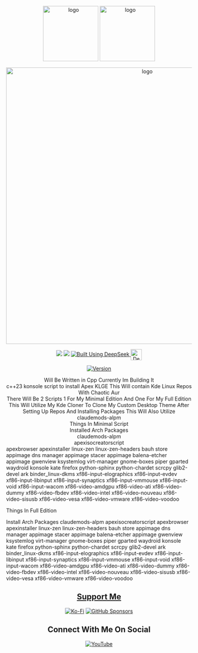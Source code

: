 
</p>
<p align="center">
	 <img width="150" src="https://i.postimg.cc/c4VPgzBp/Apex-Browser.png" alt="logo">

<img width="150" src="https://i.postimg.cc/d0xJp0HW/pirate-ship.png" alt="logo">

<p align="center">
<img width="750" src="https://i.postimg.cc/N06gqGwN/Apex-Kde-Linux-Gamers-Edition-B-2-20-2025.png" alt="logo">


<div align="center">

  <a href="https://www.linux.org" target="_blank"><img src="https://img.shields.io/badge/OS-Linux-e06c75?style=for-the-badge&logo=linux" /></a>
	<a href="https://archlinux.org" target="_blank"><img src="https://img.shields.io/badge/DISTRO-Arch-56b6c2?style=for-the-badge&logo=arch-linux" /></a>
  </a>
  <a href="https://chat.deepseek.com/" target="_blank">
  <img src="https://img.shields.io/badge/Built_Using-DeepSeek-4D6BFE?style=for-the-badge&logo=deepseek&logoColor=4D6BFE" alt="Built Using DeepSeek">
  <img src="https://i.postimg.cc/ydBbyvRt/Deepseek.jpg" alt="DeepSeek Logo" style="height: 30px; vertical-align: middle;">
</a>

<div align="center">

[![Version](https://img.shields.io/github/v/release/claudemods/?color=FFD700&label=Latest%20Release&style=for-the-badge)]()


</div>


<div align="center">
 Will Be Written in Cpp Currently Im Building It
  <div align="center">
c++23 konsole script to install Apex KLGE This Will contain Kde Linux Repos With Chaotic Aur
<div align="center">
There Will Be 2 Scripts 1 For My Minimal Edition And One For My Full Edition
  <div align="center">
This Will Utilize My Kde Cloner To Clone My Custom Desktop Theme After Setting Up Repos And Installing Packages 
This Will Also Utilize claudemods-alpm

</div>
Things In Minimal Script
</div>
Installed Arch Packages
</div>
claudemods-alpm
</div>
apexisocreatorscript
</div>
apexbrowser
</div>
apexinstaller
</div>
linux-zen
</div>
linux-zen-headers
</div>
bauh store appimage
</div>
dns manager appimage
</div>
stacer appimage
</div>
balena-etcher appimage
</div>
gwenview
</div>
ksystemlog
</div>
virt-manager
</div>
gnome-boxes
</div>
piper
</div>
gparted
</div>
waydroid
</div>
konsole
</div>
kate
</div>
firefox
</div>
python-sphinx
</div>
python-chardet
</div>
scrcpy
</div>
glib2-devel
</div>
ark
</div>
binder_linux-dkms
</div>
xf86-input-elographics
</div>
xf86-input-evdev
</div>
xf86-input-libinput
</div>
xf86-input-synaptics
</div>
xf86-input-vmmouse
</div>
xf86-input-void
</div>
xf86-input-wacom
</div>
xf86-video-amdgpu
</div>
xf86-video-ati
</div>
xf86-video-dummy
</div>
xf86-video-fbdev
</div>
xf86-video-intel
</div>
xf86-video-nouveau
</div>
xf86-video-sisusb
</div>
xf86-video-vesa
</div>
xf86-video-vmware
</div>
xf86-video-voodoo
</div>

Things In Full Edition
</div>
Install Arch Packages
</div>
claudemods-alpm
</div>
apexisocreatorscript
</div>
apexbrowser
</div>
apexinstaller
</div>
linux-zen
</div>
linux-zen-headers
</div>
bauh store appimage
</div>
dns manager appimage
</div>
stacer appimage
</div>
balena-etcher appimage
</div>
gwenview
</div>
ksystemlog
</div>
virt-manager
</div>
gnome-boxes
</div>
piper
</div>
gparted
</div>
waydroid
</div>
konsole
</div>
kate
</div>
firefox
</div>
python-sphinx
</div>
python-chardet
</div>
scrcpy
</div>
glib2-devel
</div>
ark
</div>
binder_linux-dkms
</div>
xf86-input-elographics
</div>
xf86-input-evdev
</div>
xf86-input-libinput
</div>
xf86-input-synaptics
</div>
xf86-input-vmmouse
</div>
xf86-input-void
</div>
xf86-input-wacom
</div>
xf86-video-amdgpu
</div>
xf86-video-ati
</div>
xf86-video-dummy
</div>
xf86-video-fbdev
</div>
xf86-video-intel
</div>
xf86-video-nouveau
</div>
xf86-video-sisusb
</div>
xf86-video-vesa
</div>
xf86-video-vmware
</div>
xf86-video-voodoo





</div>

<div align="center">

</div>

<div align="center">


## [ Support Me ](https://www.paypal.com/paypalme/claudemods?country.x=GB&locale)


</div>
<div align="center">

[![Ko-Fi](https://img.shields.io/badge/Ko--fi-F16061?style=for-the-badge&label=claudemods&color=3399FF&Linux&logo=ko-fi&logoColor=white)](https://ko-fi.com/claudemods)
[![GitHub Sponsors](https://img.shields.io/badge/sponsor-30363D?style=for-the-badge&label=claudemods&color=A836FF&logo=GitHub-Sponsors&logoColor=#white)](https://github.com/sponsors/claudemods)</div>

<div align="center">



<div align="center">

<h2 align="center"> Connect With Me On Social </h2>

<div align="center">

[![YouTube](https://img.shields.io/youtube/channel/subscribers/UC6OgAhBq7Ocb5g1bQfVSd0Q?color=ff0000&label=Youtube&logo=youtube&style=palstic)](https://youtube.com/@claudemods)


